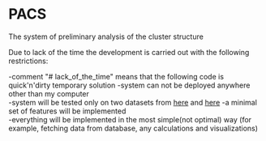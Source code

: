 # PACS

The system of preliminary analysis of the cluster structure

Due to lack of the time the development is carried out with the following restrictions:  

  -comment "# lack_of_the_time" means that the following code is quick'n'dirty temporary solution
  -system can not be deployed anywhere other than my computer  
  -system will be tested only on two datasets from [here](http://scikit-learn.org/stable/modules/generated/sklearn.cluster.KMeans.html#sklearn.cluster.KMeans) and [here](http://scikit-learn.org/stable/auto_examples/cluster/plot_dbscan.html#sphx-glr-auto-examples-cluster-plot-dbscan-py)
  -a minimal set of features will be implemented  
  -everything will be implemented in the most simple(not optimal) way (for example, fetching data from database, any calculations and visualizations)
